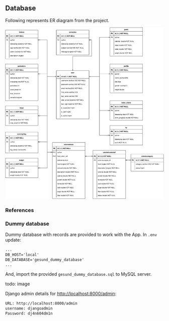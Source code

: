 ## Database

Following represents ER diagram from the project.

![Database diagram](./resources/images/erd.svg)

### References

### Dummy database

Dummy database with records are provided to work with the App. In `.env` update:

```shell
...
DB_HOST='local'
DB_DATABASE='gesund_dummy_database'
...
```

And, import the provided `gesund_dummy_database.sql` to MySQL server.

todo: image

Django admin details for [http://localhost:8000/admin](http://localhost:8000/admin):

```shell
URL: http://localhost:8000/admin
username: djangoadmin
Password: dj4n604dm1n
```

